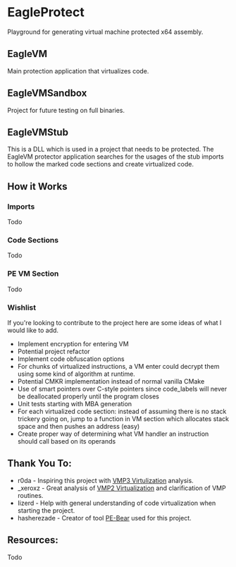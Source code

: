 # EagleProtect

Playground for generating virtual machine protected x64 assembly.

## EagleVM

Main protection application that virtualizes code.

## EagleVMSandbox

Project for future testing on full binaries.

## EagleVMStub

This is a DLL which is used in a project that needs to be protected. The EagleVM protector application searches for the usages of the stub imports to hollow the marked code sections and create virtualized code.

## How it Works

### Imports

Todo

### Code Sections

Todo

### PE VM Section

Todo

### Wishlist 
If you're looking to contribute to the project here are some ideas of what I would like to add.
- Implement encryption for entering VM 
- Potential project refactor
- Implement code obfuscation options
- For chunks of virtualized instructions, a VM enter could decrypt them using some kind of algorithm at runtime.
- Potential CMKR implementation instead of normal vanilla CMake
- Use of smart pointers over C-style pointers since code_labels will never be deallocated properly until the program closes
- Unit tests starting with MBA generation
- For each virtualized code section: instead of assuming there is no stack trickery going on, jump to a function in VM section which allocates stack space and then pushes an address (easy)
- Create proper way of determining what VM handler an instruction should call based on its operands

## Thank You To:

- r0da - Inspiring this project with [VMP3 Virtulization](https://whereisr0da.github.io/blog/posts/2021-02-16-vmp-3/) analysis.
- _xeroxz - Great analysis of [VMP2 Virtualization](https://back.engineering/17/05/2021/) and clarification of VMP routines.
- Iizerd - Help with general understanding of code virtualization when starting the project.
- hasherezade - Creator of tool [PE-Bear](https://github.com/hasherezade/pe-bear-releases) used for this project.

## Resources:
Todo